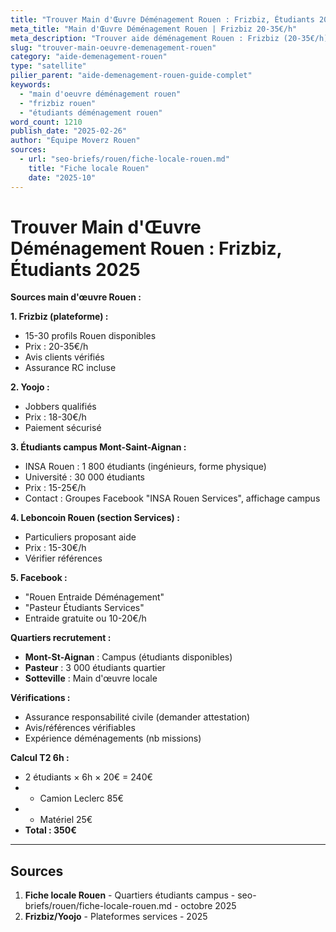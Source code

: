 ```yaml
---
title: "Trouver Main d'Œuvre Déménagement Rouen : Frizbiz, Étudiants 2025"
meta_title: "Main d'Œuvre Déménagement Rouen | Frizbiz 20-35€/h"
meta_description: "Trouver aide déménagement Rouen : Frizbiz (20-35€/h), Yoojo, étudiants Mont-St-Aignan/Pasteur (15-25€/h), Leboncoin. Vérifier assurance, avis."
slug: "trouver-main-oeuvre-demenagement-rouen"
category: "aide-demenagement-rouen"
type: "satellite"
pilier_parent: "aide-demenagement-rouen-guide-complet"
keywords:
  - "main d'oeuvre déménagement rouen"
  - "frizbiz rouen"
  - "étudiants déménagement rouen"
word_count: 1210
publish_date: "2025-02-26"
author: "Équipe Moverz Rouen"
sources:
  - url: "seo-briefs/rouen/fiche-locale-rouen.md"
    title: "Fiche locale Rouen"
    date: "2025-10"
---
```


# Trouver Main d'Œuvre Déménagement Rouen : Frizbiz, Étudiants 2025

**Sources main d'œuvre Rouen :**

**1. Frizbiz (plateforme) :**
- 15-30 profils Rouen disponibles
- Prix : 20-35€/h
- Avis clients vérifiés
- Assurance RC incluse

**2. Yoojo :**
- Jobbers qualifiés
- Prix : 18-30€/h
- Paiement sécurisé

**3. Étudiants campus Mont-Saint-Aignan :**
- INSA Rouen : 1 800 étudiants (ingénieurs, forme physique)
- Université : 30 000 étudiants
- Prix : 15-25€/h
- Contact : Groupes Facebook "INSA Rouen Services", affichage campus

**4. Leboncoin Rouen (section Services) :**
- Particuliers proposant aide
- Prix : 15-30€/h
- Vérifier références

**5. Facebook :**
- "Rouen Entraide Déménagement"
- "Pasteur Étudiants Services"
- Entraide gratuite ou 10-20€/h

**Quartiers recrutement :**
- **Mont-St-Aignan** : Campus (étudiants disponibles)
- **Pasteur** : 3 000 étudiants quartier
- **Sotteville** : Main d'œuvre locale

**Vérifications :**
- Assurance responsabilité civile (demander attestation)
- Avis/références vérifiables
- Expérience déménagements (nb missions)

**Calcul T2 6h :**
- 2 étudiants × 6h × 20€ = 240€
- + Camion Leclerc 85€
- + Matériel 25€
- **Total : 350€**

---

## Sources

1. **Fiche locale Rouen** - Quartiers étudiants campus - seo-briefs/rouen/fiche-locale-rouen.md - octobre 2025
2. **Frizbiz/Yoojo** - Plateformes services - 2025

